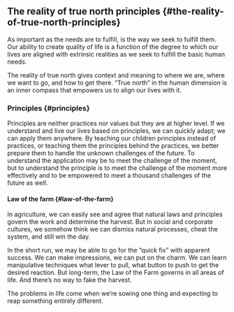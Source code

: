 ## The reality of true north principles {#the-reality-of-true-north-principles}

As important as the needs are to fulfill, is the way we seek to fulfill them. Our ability to create quality of life is a function of the degree to which our lives are aligned with extrinsic realities as we seek to fulfill the basic human needs.

The reality of true north gives context and meaning to where we are, where we want to go, and how to get there. “True north” in the human dimension is an inner compass that empowers us to align our lives with it.

### Principles {#principles}

Principles are neither practices nor values but they are at higher level. If we understand and live our lives based on principles, we can quickly adapt; we can apply them anywhere. By teaching our children principles instead of practices, or teaching them the principles behind the practices, we better prepare them to handle the unknown challenges of the future. To understand the application may be to meet the challenge of the moment, but to understand the principle is to meet the challenge of the moment more effectively and to be empowered to meet a thousand challenges of the future as well.

#### Law of the farm {#law-of-the-farm}

In agriculture, we can easily see and agree that natural laws and principles govern the work and determine the harvest. But in social and corporate cultures, we somehow think we can dismiss natural processes, cheat the system, and still win the day.

In the short run, we may be able to go for the “quick fix” with apparent success. We can make impressions, we can put on the charm. We can learn manipulative techniques what lever to pull, what button to push to get the desired reaction. But long-term, the Law of the Farm governs in all areas of life. And there’s no way to fake the harvest.

The problems in life come when we’re sowing one thing and expecting to reap something entirely different.